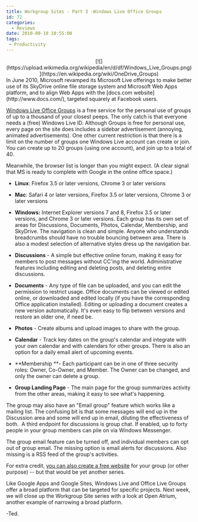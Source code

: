 ```yaml
---
title: Workgroup Sites - Part 3 -Windows Live Office Groups
id: 72
categories:
  - Reviews
date: 2010-09-18 10:55:00
tags:
 - Productivity
---
```


<div class="separator" style="clear:both;text-align:center;">[![](https://upload.wikimedia.org/wikipedia/en/d/df/Windows_Live_Groups.png)](https://en.wikipedia.org/wiki/OneDrive_Groups)</div>
In June 2010, Microsoft revamped its Microsoft Live offerings to make better use of its SkyDrive online file storage system and Microsoft Web Apps platform, and to align Web Apps with the [docs.com website](http://www.docs.com/), targeted squarely at Facebook users.

[Windows Live Office Groups](http://groups.live.com/) is a free service for the personal use of groups of up to a thousand of your closest peeps. The only catch is that everyone needs a (free) Windows Live ID. Although Groups is free for personal use, every page on the site does includes a sidebar advertisement (annoying, animated advertisements). One other current restriction is that there is a limit on the number of groups one Windows Live account can create or join. You can create up to 20 groups (using one account), and join up to a total of 40.

Meanwhile, the browser list is longer than you might expect. (A clear signal that MS is ready to complete with Google in the online office space.)

*   **Linux**: Firefox 3.5 or later versions, Chrome 3 or later versions
*   **Mac**: Safari 4 or later versions, Firefox 3.5 or later versions, Chrome 3 or later versions
*   **Windows:** Internet Explorer versions 7 and 8, Firefox 3.5 or later versions, and Chrome 3 or later versions.
Each group has its own set of areas for Discussions, Documents, Photos, Calendar, Membership, and SkyDrive. The navigation is clean and simple. Anyone who understands breadcrumbs should have no trouble bouncing between area. There is also a modest selection of alternative styles dress up the navigation bar.

* **Discussions** - A simple but effective online forum, making it easy for members to post messages without CC'ing the world. Administrative features including editing and deleting posts, and deleting entire discussions.

* **Documents** - Any type of file can be uploaded, and you can edit the permission to restrict usage. Office documents can be viewed or edited online, or downloaded and edited locally (if you have the corresponding Office application installed). Editing or uploading a document creates a new version automatically. It's even easy to flip between versions and restore an older one, if need be.

* **Photos** - Create albums and upload images to share with the group.

* **Calendar** - Track key dates on the group's calendar and integrate with your own calendar and with calendars for other groups. There is also an option for a daily email alert of upcoming events.

* **Membership **- Each participant can be in one of three security roles: Owner, Co-Owner, and Member. The Owner can be changed, and only the owner can delete a group.

* **Group Landing Page** - The main page for the group summarizes activity from the other areas, making it easy to see what's happening.

The group may also have an "Email group" feature which works like a mailing list. The confusing bit is that some messages will end up in the Discussion area and some will end up in email, diluting the effectiveness of both.  A third endpoint for discussions is group chat. If enabled, up to forty people in your group members can pile on via Windows Messenger.

The group email feature can be turned off, and individual members can opt out of group email. The missing option is email alerts for discussions. Also missing is a RSS feed of the group's activities.

For extra credit, [you can also create a free website](http://smallbusiness.officelive.com/en-us/) for your group (or other purpose) -- but that would be yet another series.

Like Google Apps and Google Sites, Windows Live and Office Live Groups offer a broad platform that can be targeted for specific projects. Next week, we will close up the Workgroup Site series with a look at Open Atrium, another example of narrowing a broad platform.

-Ted.